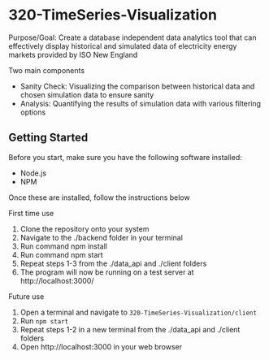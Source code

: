# 320-TimeSeries-Visualization
Purpose/Goal:
Create a database independent data analytics tool that can effectively display historical and simulated data of electricity energy markets provided by ISO New England

Two main components

- Sanity Check: Visualizing the comparison between historical data and chosen simulation data to ensure sanity
- Analysis: Quantifying the results of simulation data with various filtering options


## Getting Started
Before you start, make sure you have the following software installed:
- Node.js
- NPM

Once these are installed, follow the instructions below

First time use
1. Clone the repository onto your system
2. Navigate to the ./backend folder in your terminal
3. Run command npm install
4. Run command npm start
5. Repeat steps 1-3 from the ./data_api and ./client folders
6. The program will now be running on a test server at http://localhost:3000/


Future use

1. Open a terminal and navigate to `320-TimeSeries-Visualization/client`
2. Run `npm start`
3. Repeat steps 1-2 in a new terminal from the ./data_api and ./client folders
4. Open http://localhost:3000 in your web browser
